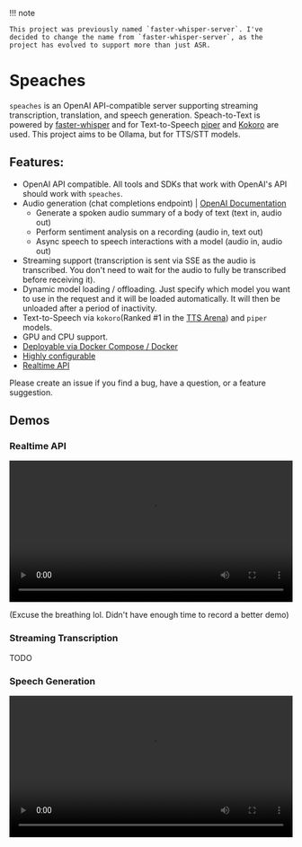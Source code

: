 !!! note

    This project was previously named `faster-whisper-server`. I've decided to change the name from `faster-whisper-server`, as the project has evolved to support more than just ASR.

# Speaches

`speaches` is an OpenAI API-compatible server supporting streaming transcription, translation, and speech generation. Speach-to-Text is powered by [faster-whisper](https://github.com/SYSTRAN/faster-whisper) and for Text-to-Speech [piper](https://github.com/rhasspy/piper) and [Kokoro](https://huggingface.co/hexgrad/Kokoro-82M) are used. This project aims to be Ollama, but for TTS/STT models.

## Features:

- OpenAI API compatible. All tools and SDKs that work with OpenAI's API should work with `speaches`.
- Audio generation (chat completions endpoint) | [OpenAI Documentation](https://platform.openai.com/docs/guides/realtime)
  - Generate a spoken audio summary of a body of text (text in, audio out)
  - Perform sentiment analysis on a recording (audio in, text out)
  - Async speech to speech interactions with a model (audio in, audio out)
- Streaming support (transcription is sent via SSE as the audio is transcribed. You don't need to wait for the audio to fully be transcribed before receiving it).
- Dynamic model loading / offloading. Just specify which model you want to use in the request and it will be loaded automatically. It will then be unloaded after a period of inactivity.
- Text-to-Speech via `kokoro`(Ranked #1 in the [TTS Arena](https://huggingface.co/spaces/Pendrokar/TTS-Spaces-Arena)) and `piper` models.
- GPU and CPU support.
- [Deployable via Docker Compose / Docker](https://speaches.ai/installation/)
- [Highly configurable](https://speaches.ai/usage/realtime-api)
- [Realtime API](https://speaches.ai/configuration/)

Please create an issue if you find a bug, have a question, or a feature suggestion.

## Demos

### Realtime API

<video width="100%" controls>
  <source src="https://github.com/user-attachments/assets/ee9220c4-be6c-4728-a25c-3bddfd66ab34" type="video/webm">
</video>

(Excuse the breathing lol. Didn't have enough time to record a better demo)

### Streaming Transcription

TODO

### Speech Generation

<video width="100%" controls>
  <source src="https://github.com/user-attachments/assets/0021acd9-f480-4bc3-904d-831f54c4d45b" type="video/webm">
</video>
